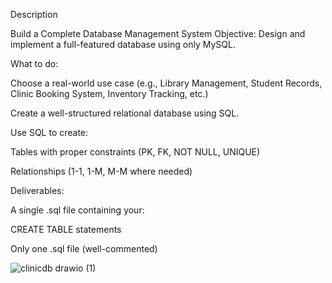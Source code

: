 Description

Build a Complete Database Management System
Objective:
Design and implement a full-featured database using only MySQL.

What to do:

Choose a real-world use case (e.g., Library Management, Student Records, Clinic Booking System, Inventory Tracking, etc.)

Create a well-structured relational database using SQL.

Use SQL to create:

Tables with proper constraints (PK, FK, NOT NULL, UNIQUE)

Relationships (1-1, 1-M, M-M where needed)

Deliverables:

A single .sql file containing your:

CREATE TABLE statements

Only one .sql file (well-commented)



![clinicdb drawio (1)](https://github.com/user-attachments/assets/05c2c08d-2641-4a4e-9814-f4f153725c95)

